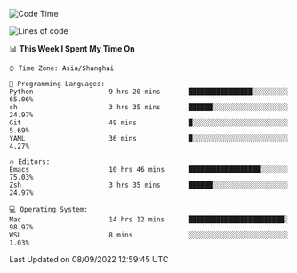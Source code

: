 <!--START_SECTION:waka-->
![Code Time](http://img.shields.io/badge/Code%20Time-855%20hrs%2059%20mins-blue)

![Lines of code](https://img.shields.io/badge/From%20Hello%20World%20I%27ve%20Written-22%20Thousand%20lines%20of%20code-blue)

📊 **This Week I Spent My Time On** 

```text
⌚︎ Time Zone: Asia/Shanghai

💬 Programming Languages: 
Python                   9 hrs 20 mins       ████████████████░░░░░░░░░   65.06% 
sh                       3 hrs 35 mins       ██████░░░░░░░░░░░░░░░░░░░   24.97% 
Git                      49 mins             █░░░░░░░░░░░░░░░░░░░░░░░░   5.69% 
YAML                     36 mins             █░░░░░░░░░░░░░░░░░░░░░░░░   4.27%

🔥 Editors: 
Emacs                    10 hrs 46 mins      ██████████████████░░░░░░░   75.03% 
Zsh                      3 hrs 35 mins       ██████░░░░░░░░░░░░░░░░░░░   24.97%

💻 Operating System: 
Mac                      14 hrs 12 mins      ████████████████████████░   98.97% 
WSL                      8 mins              ░░░░░░░░░░░░░░░░░░░░░░░░░   1.03%

```


 Last Updated on 08/09/2022 12:59:45 UTC
<!--END_SECTION:waka-->
